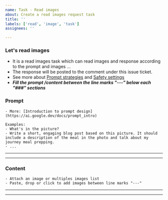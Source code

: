 ```yaml
---
name: Task - Read images
about: Create a read images request task
title: ''
labels: ['read', 'image', 'task']
assignees: ''

---
```

<!-- Please fill the below task information as follows -->
<!-- Do not remove any text of this Description template, just fill items -->

<!--
### Setting

Here is the generation configuration and safety setting about Gemini, you can modify them according to your needs.
- [Safety settings](https://ai.google.dev/docs/safety_setting_gemini)

---
	{
	  "model_name": "gemini-pro-vision",
	  "generation_configuration":
	  {
	    "temperature": 0.9,
	    "top_p": 1.0,
	    "top_k": 1,
	    "max_output_tokens": 2048
	  },
	  "safety_setting":
	  {
	    "harassment": "BLOCK_MEDIUM_AND_ABOVE",
	    "hate_speech": "BLOCK_MEDIUM_AND_ABOVE",
	    "sexually_explicit": "BLOCK_MEDIUM_AND_ABOVE",
	    "dangerous_content": "BLOCK_MEDIUM_AND_ABOVE"
	  }
	}
---
-->

### Let's read images

- It is a read images task which can read images and response according to the prompt and images ...
- The response will be posted to the comment under this issue ticket.
- See more about [Prompt strategies](https://ai.google.dev/docs/prompt_best_practices#experiment-with-different-parameter-values) and [Safety settings](https://ai.google.dev/docs/safety_setting_gemini)
- ***Fill the prompt /content between the line marks "---" below each "###” sections***

### Prompt

	- More: [Introduction to prompt design](https://ai.google.dev/docs/prompt_intro)

    Examples:
    - What's in the picture?
    - Write a short, engaging blog post based on this picture. It should include a description of the meal in the photo and talk about my journey meal prepping.
    - ...
---



---

### Content

    - Attach an image or multiples images list
    - Paste, drop or click to add images between line marks "---"

---



---